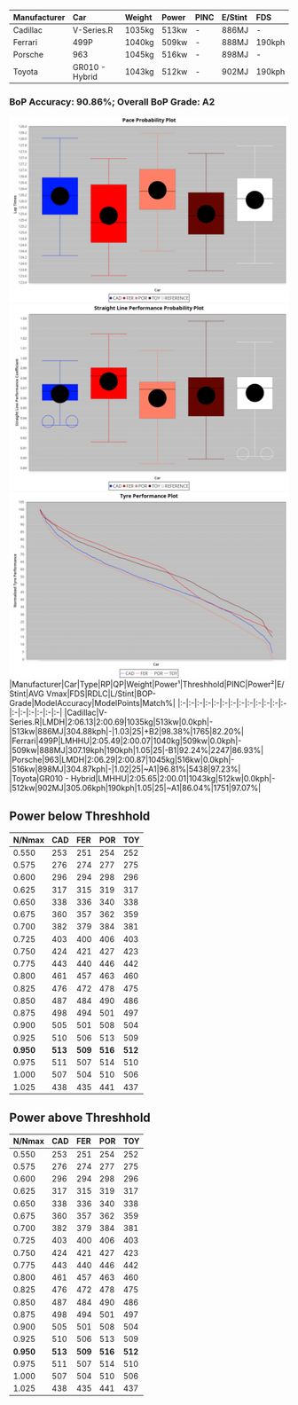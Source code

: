 |Manufacturer|Car|Weight|Power|PINC|E/Stint|FDS|
|:-|:-|:-|:-|:-|:-|:-|
|Cadillac|V-Series.R|1035kg|513kw|-|886MJ|-|
|Ferrari|499P|1040kg|509kw|-|888MJ|190kph|
|Porsche|963|1045kg|516kw|-|898MJ|-|
|Toyota|GR010 - Hybrid|1043kg|512kw|-|902MJ|190kph|

### BoP Accuracy: 90.86%; Overall BoP Grade: A2
![PACECHART](./IMG/OFFICIAL.png)
![STRAIGHTLINEPERFORMANCECHART](./IMG/OFFICIAL_sp.png)
![TYREPERFORMANCECHART](./IMG/OFFICIAL_tw.png)
|Manufacturer|Car|Type|RP|QP|Weight|Power¹|Threshhold|PINC|Power²|E/Stint|AVG Vmax|FDS|RDLC|L/Stint|BOP-Grade|ModelAccuracy|ModelPoints|Match%|
|:-|:-|:-|:-|:-|:-|:-|:-|:-|:-|:-|:-|:-|:-|:-|:-|:-|:-|:-|
|Cadillac|V-Series.R|LMDH|2:06.13|2:00.69|1035kg|513kw|0.0kph|-|513kw|886MJ|304.88kph|-|1.03|25|+B2|98.38%|1765|82.20%|
|Ferrari|499P|LMHHU|2:05.49|2:00.07|1040kg|509kw|0.0kph|-|509kw|888MJ|307.19kph|190kph|1.05|25|-B1|92.24%|2247|86.93%|
|Porsche|963|LMDH|2:06.29|2:00.87|1045kg|516kw|0.0kph|-|516kw|898MJ|304.87kph|-|1.02|25|~A1|96.81%|5438|97.23%|
|Toyota|GR010 - Hybrid|LMHHU|2:05.65|2:00.01|1043kg|512kw|0.0kph|-|512kw|902MJ|305.06kph|190kph|1.05|25|~A1|86.04%|1751|97.07%|

## Power below Threshhold
|N/Nmax|CAD|FER|POR|TOY|
|:-|:-|:-|:-|:-|
|0.550|253|251|254|252|
|0.575|276|274|277|275|
|0.600|296|294|298|296|
|0.625|317|315|319|317|
|0.650|338|336|340|338|
|0.675|360|357|362|359|
|0.700|382|379|384|381|
|0.725|403|400|406|403|
|0.750|424|421|427|423|
|0.775|443|440|446|442|
|0.800|461|457|463|460|
|0.825|476|472|478|475|
|0.850|487|484|490|486|
|0.875|498|494|501|497|
|0.900|505|501|508|504|
|0.925|510|506|513|509|
|**0.950**|**513**|**509**|**516**|**512**|
|0.975|511|507|514|510|
|1.000|507|504|510|506|
|1.025|438|435|441|437|

## Power above Threshhold
|N/Nmax|CAD|FER|POR|TOY|
|:-|:-|:-|:-|:-|
|0.550|253|251|254|252|
|0.575|276|274|277|275|
|0.600|296|294|298|296|
|0.625|317|315|319|317|
|0.650|338|336|340|338|
|0.675|360|357|362|359|
|0.700|382|379|384|381|
|0.725|403|400|406|403|
|0.750|424|421|427|423|
|0.775|443|440|446|442|
|0.800|461|457|463|460|
|0.825|476|472|478|475|
|0.850|487|484|490|486|
|0.875|498|494|501|497|
|0.900|505|501|508|504|
|0.925|510|506|513|509|
|**0.950**|**513**|**509**|**516**|**512**|
|0.975|511|507|514|510|
|1.000|507|504|510|506|
|1.025|438|435|441|437|
